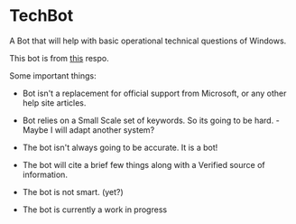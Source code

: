 # TechBot
A Bot that will help with basic operational technical questions of Windows. 

This bot is from [this](https://github.com/liouh/chat-bot) respo. 


Some important things:

- Bot isn't a replacement for official support from Microsoft, or any other help site articles. 

- Bot relies on a Small Scale set of keywords. So its going to be hard. - Maybe I will adapt another system? 

- The bot isn't always going to be accurate. It is a bot!

- The bot will cite a brief few things along with a Verified source of information. 

- The bot is not smart. (yet?)

- The bot is currently a work in progress
